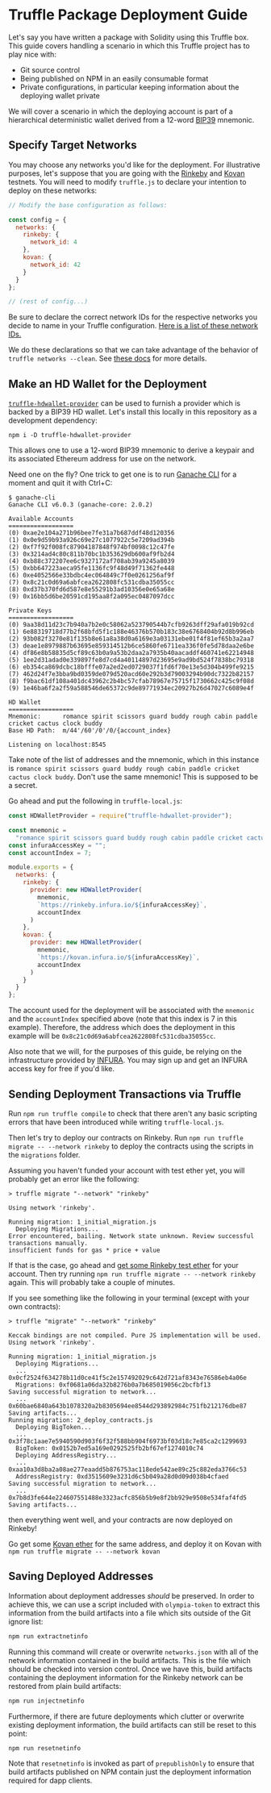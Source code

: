 # Truffle Package Deployment Guide

Let's say you have written a package with Solidity using this Truffle box. This guide covers handling a scenario in which this Truffle project has to play nice with:

* Git source control
* Being published on NPM in an easily consumable format
* Private configurations, in particular keeping information about the deploying wallet private

We will cover a scenario in which the deploying account is part of a hierarchical deterministic wallet derived from a 12-word [BIP39](https://github.com/bitcoin/bips/blob/master/bip-0039.mediawiki) mnemonic.

## Specify Target Networks

You may choose any networks you'd like for the deployment. For illustrative purposes, let's suppose that you are going with the [Rinkeby](https://www.rinkeby.io/#stats) and [Kovan](https://kovan-testnet.github.io/website/) testnets. You will need to modify `truffle.js` to declare your intention to deploy on these networks:

```js
// Modify the base configuration as follows:

const config = {
  networks: {
    rinkeby: {
      network_id: 4
    },
    kovan: {
      network_id: 42
    }
  }
};

// (rest of config...)
```

Be sure to declare the correct network IDs for the respective networks you decide to name in your Truffle configuration. [Here is a list of these network IDs.](https://ethereum.stackexchange.com/a/17101)

We do these declarations so that we can take advantage of the behavior of `truffle networks --clean`. See [these docs](http://truffleframework.com/docs/advanced/commands#networks) for more details.

## Make an HD Wallet for the Deployment

[`truffle-hdwallet-provider`](https://github.com/trufflesuite/truffle-hdwallet-provider) can be used to furnish a provider which is backed by a BIP39 HD wallet. Let's install this locally in this repository as a development dependency:

    npm i -D truffle-hdwallet-provider

This allows one to use a 12-word BIP39 mnemonic to derive a keypair and its associated Ethereum address for use on the network.

Need one on the fly? One trick to get one is to run [Ganache CLI](https://github.com/trufflesuite/ganache-cli) for a moment and quit it with Ctrl+C:

```
$ ganache-cli
Ganache CLI v6.0.3 (ganache-core: 2.0.2)

Available Accounts
==================
(0) 0xae2e104a271b96bee7fe31a7b687ddf48d120356
(1) 0x0e9d59b93a926c69e27c1077922c5e7209ad394b
(2) 0xf7f92f008fc87904187848f974bf0098c12c47fe
(3) 0x3214ad4c80c811b70bc1b353629db600af9fb2d4
(4) 0xb88c372207ee6c9327172af708ab39a9245a8039
(5) 0xbb647223aeca95fe1136fc9f48d49f71362fe448
(6) 0xe4052566e33bdbc4ec064849c7f0e0261256af9f
(7) 0x8c21c0d69a6abfcea2622808fc531cdba35055cc
(8) 0xd37b370fd6d587e8e55291b3ad10356e0e65a68e
(9) 0x16bb5d6be20591cd195aa8f2a095ec0487097dcc

Private Keys
==================
(0) 9aa38d11d23c7b940a7b2e0c58062a523790544b7cfb9263dff29afa019b92cd
(1) 6e88319718d77b2f68bfd5f1c188e46376b570b183c38e6768404b92d8b996eb
(2) 93b082f3270e81f135b8e61a8a38d0a6169e3a03131ebe01f4f81ef65b3a2aa7
(3) deae1e8979887b63695e859314512b6ce5860fe6711ea336f0fe5d78daa2e6be
(4) df86e8b58835d5cf89c63b0a9a53b2daa2a7935b40aacaddf460741e62214948
(5) 1ee2d31adad0e339897fe8d7cd4a40114897d23695e9ad9bd524f7838bc79318
(6) eb354ca869dcbc18bfffe07a2ed2ed0729037f1fd6f70e13e5d304b499fe9215
(7) 462d24f7e3bba9bd0359de079d520acd60e292b3d79003294b90dc7322b82157
(8) f9bac61df108a401dc43962c2b4bc57cfab78967e75715f1730662c425c9f08d
(9) 1e46ba6f2a2f59a588546de65372c9de89771934ec20927b26d47027c6089e4f

HD Wallet
==================
Mnemonic:      romance spirit scissors guard buddy rough cabin paddle cricket cactus clock buddy
Base HD Path:  m/44'/60'/0'/0/{account_index}

Listening on localhost:8545
```

Take note of the list of addresses and the mnemonic, which in this instance is `romance spirit scissors guard buddy rough cabin paddle cricket cactus clock buddy`. Don't use the same mnemonic! This is supposed to be a secret.

Go ahead and put the following in `truffle-local.js`:

```js
const HDWalletProvider = require("truffle-hdwallet-provider");

const mnemonic =
  "romance spirit scissors guard buddy rough cabin paddle cricket cactus clock buddy";
const infuraAccessKey = "";
const accountIndex = 7;

module.exports = {
  networks: {
    rinkeby: {
      provider: new HDWalletProvider(
        mnemonic,
        `https://rinkeby.infura.io/${infuraAccessKey}`,
        accountIndex
      )
    },
    kovan: {
      provider: new HDWalletProvider(
        mnemonic,
        `https://kovan.infura.io/${infuraAccessKey}`,
        accountIndex
      )
    }
  }
};
```

The account used for the deployment will be associated with the `mnemonic` and the `accountIndex` specified above (note that this index is 7 in this example). Therefore, the address which does the deployment in this example will be `0x8c21c0d69a6abfcea2622808fc531cdba35055cc`.

Also note that we will, for the purposes of this guide, be relying on the infrastructure provided by [INFURA](https://infura.io). You may sign up and get an INFURA access key for free if you'd like.

## Sending Deployment Transactions via Truffle

Run `npm run truffle compile` to check that there aren't any basic scripting errors that have been introduced while writing `truffle-local.js`.

Then let's try to deploy our contracts on Rinkeby. Run `npm run truffle migrate -- --network rinkeby` to deploy the contracts using the scripts in the `migrations` folder.

Assuming you haven't funded your account with test ether yet, you will probably get an error like the following:

```text
> truffle migrate "--network" "rinkeby"

Using network 'rinkeby'.

Running migration: 1_initial_migration.js
  Deploying Migrations...
Error encountered, bailing. Network state unknown. Review successful transactions manually.
insufficient funds for gas * price + value
```

If that is the case, go ahead and [get some Rinkeby test ether](https://www.rinkeby.io/#faucet) for your account. Then try running `npm run truffle migrate -- --network rinkeby` again. This will probably take a couple of minutes.

If you see something like the following in your terminal (except with your own contracts):

```text
> truffle "migrate" "--network" "rinkeby"

Keccak bindings are not compiled. Pure JS implementation will be used.
Using network 'rinkeby'.

Running migration: 1_initial_migration.js
  Deploying Migrations...
  ... 0x0cf2524f634278b11d0ce41f5c2e157492029c642d721af8343e76586eb4a06e
  Migrations: 0xf0681a06da32b8276b0a7b685019056c2bcfbf13
Saving successful migration to network...
  ... 0x60bae6840a643b1078320a2b8305694ee8544d293892984c751fb212176dbe87
Saving artifacts...
Running migration: 2_deploy_contracts.js
  Deploying BigToken...
  ... 0x3f78c1aae7e5940590d903f6f32f588bb904f6973bf03d18c7e85ca2c1299693
  BigToken: 0x0152b7ed5a169e0292525fb2bf67ef1274010c74
  Deploying AddressRegistry...
  ... 0xaa10a3d8ba2a08ae277eaadd5b876753ac118ede542ae89c25c882eda3766c53
  AddressRegistry: 0xd3515609e3231d6c5b049a28d0d09d038b4cfaed
Saving successful migration to network...
  ... 0x7b8d3fe644e224607551488e3323acfc856b5b9e8f2bb929e9508e534faf4fd5
Saving artifacts...
```

then everything went well, and your contracts are now deployed on Rinkeby!

Go get some [Kovan ether](https://github.com/kovan-testnet/faucet) for the same address, and deploy it on Kovan with `npm run truffle migrate -- --network kovan`

## Saving Deployed Addresses

Information about deployment addresses *should* be preserved. In order to achieve this, we can use a script included with `olympia-token` to extract this information from the build artifacts into a file which sits outside of the Git ignore list:

```sh
npm run extractnetinfo
```

Running this command will create or overwrite `networks.json` with all of the network information contained in the build artifacts. This is the file which should be checked into version control. Once we have this, build artifacts containing the deployment information for the Rinkeby network can be restored from plain build artifacts:

```sh
npm run injectnetinfo
```

Furthermore, if there are future deployments which clutter or overwrite existing deployment information, the build artifacts can still be reset to this point:

```sh
npm run resetnetinfo
```

Note that `resetnetinfo` is invoked as part of `prepublishOnly` to ensure that build artifacts published on NPM contain just the deployment information required for dapp clients.
